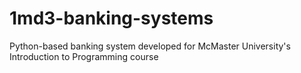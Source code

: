 # 1md3-banking-systems
Python-based banking system developed for McMaster University's Introduction to Programming course
